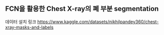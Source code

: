 ## FCN을 활용한 Chest X-ray의 폐 부분 segmentation

데이터 설치 링크
https://www.kaggle.com/datasets/nikhilpandey360/chest-xray-masks-and-labels
